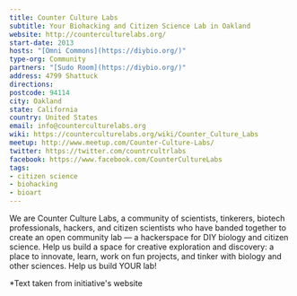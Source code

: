 ```yaml
---
title: Counter Culture Labs
subtitle: Your Biohacking and Citizen Science Lab in Oakland
website: http://counterculturelabs.org/
start-date: 2013
hosts: "[Omni Commons](https://diybio.org/)"
type-org: Community
partners: "[Sudo Room](https://diybio.org/)"
address: 4799 Shattuck
directions:
postcode: 94114
city: Oakland
state: California
country: United States
email: info@counterculturelabs.org
wiki: https://counterculturelabs.org/wiki/Counter_Culture_Labs
meetup: http://www.meetup.com/Counter-Culture-Labs/
twitter: https://twitter.com/countrcultrlabs
facebook: https://www.facebook.com/CounterCultureLabs
tags:
- citizen science
- biohacking
- bioart
---
```


We are Counter Culture Labs, a community of scientists, tinkerers, biotech professionals, hackers, and citizen scientists who have banded together to create an open community lab — a hackerspace for DIY biology and citizen science. Help us build a space for creative exploration and discovery: a place to innovate, learn, work on fun projects, and tinker with biology and other sciences. Help us build YOUR lab!



\*Text taken from initiative's website
